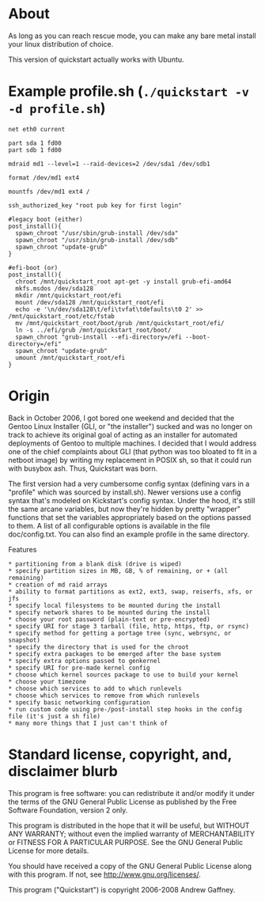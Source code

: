 About
=====
As long as you can reach rescue mode, you can make any bare metal install your
linux distribution of choice.

This version of quickstart actually works with Ubuntu.

Example profile.sh (`./quickstart -v -d profile.sh`)
====================================================
```
net eth0 current

part sda 1 fd00
part sdb 1 fd00

mdraid md1 --level=1 --raid-devices=2 /dev/sda1 /dev/sdb1

format /dev/md1 ext4

mountfs /dev/md1 ext4 /

ssh_authorized_key "root pub key for first login"

#legacy boot (either)
post_install(){
  spawn_chroot "/usr/sbin/grub-install /dev/sda"
  spawn_chroot "/usr/sbin/grub-install /dev/sdb"
  spawn_chroot "update-grub"
}

#efi-boot (or)
post_install(){
  chroot /mnt/quickstart_root apt-get -y install grub-efi-amd64
  mkfs.msdos /dev/sda128
  mkdir /mnt/quickstart_root/efi
  mount /dev/sda128 /mnt/quickstart_root/efi
  echo -e '\n/dev/sda128\t/efi\tvfat\tdefaults\t0 2' >> /mnt/quickstart_root/etc/fstab
  mv /mnt/quickstart_root/boot/grub /mnt/quickstart_root/efi/
  ln -s ../efi/grub /mnt/quickstart_root/boot/
  spawn_chroot "grub-install --efi-directory=/efi --boot-directory=/efi"
  spawn_chroot "update-grub"
  umount /mnt/quickstart_root/efi
}

```

Origin
======

Back in October 2006, I got bored one weekend and decided that the Gentoo Linux
Installer (GLI, or "the installer") sucked and was no longer on track to
achieve its original goal of acting as an installer for automated deployments
of Gentoo to multiple machines. I decided that I would address one of the chief
complaints about GLI (that python was too bloated to fit in a netboot image) by
writing my replacement in POSIX sh, so that it could run with busybox ash. Thus,
Quickstart was born.

The first version had a very cumbersome config syntax (defining vars in a
"profile" which was sourced by install.sh). Newer versions use a config syntax
that's modeled on Kickstart's config syntax. Under the hood, it's still the same
arcane variables, but now they're hidden by pretty "wrapper" functions that set
the variables appropriately based on the options passed to them. A list of all
configurable options is available in the file doc/config.txt. You can also find
an example profile in the same directory.

Features

    * partitioning from a blank disk (drive is wiped)
    * specify partition sizes in MB, GB, % of remaining, or + (all remaining)
    * creation of md raid arrays
    * ability to format partitions as ext2, ext3, swap, reiserfs, xfs, or jfs
    * specify local filesystems to be mounted during the install
    * specify network shares to be mounted during the install
    * choose your root password (plain-text or pre-encrypted)
    * specify URI for stage 3 tarball (file, http, https, ftp, or rsync)
    * specify method for getting a portage tree (sync, webrsync, or snapshot)
    * specify the directory that is used for the chroot
    * specify extra packages to be emerged after the base system
    * specify extra options passed to genkernel
    * specify URI for pre-made kernel config
    * choose which kernel sources package to use to build your kernel
    * choose your timezone
    * choose which services to add to which runlevels
    * choose which services to remove from which runlevels
    * specify basic networking configuration
    * run custom code using pre-/post-install step hooks in the config file (it's just a sh file)
    * many more things that I just can't think of


Standard license, copyright, and, disclaimer blurb
===================================================

This program is free software: you can redistribute it and/or modify
it under the terms of the GNU General Public License as published by
the Free Software Foundation, version 2 only.

This program is distributed in the hope that it will be useful,
but WITHOUT ANY WARRANTY; without even the implied warranty of
MERCHANTABILITY or FITNESS FOR A PARTICULAR PURPOSE.  See the
GNU General Public License for more details.

You should have received a copy of the GNU General Public License
along with this program.  If not, see <http://www.gnu.org/licenses/>.

This program ("Quickstart") is copyright 2006-2008 Andrew Gaffney.
